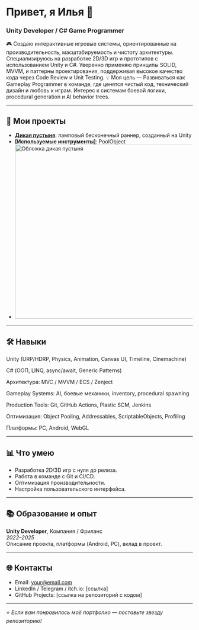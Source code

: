 # Привет, я Илья 👋  
### Unity Developer / C# Game Programmer

🎮 Создаю интерактивные игровые системы, ориентированные на производительность, масштабируемость и чистоту архитектуры.
Специализируюсь на разработке 2D/3D игр и прототипов с использованием Unity и C#. Уверенно применяю принципы SOLID, MVVM, и паттерны проектирования, поддерживая высокое качество кода через Code Review и Unit Testing.
💡 Моя цель — Развиваться как Gameplay Programmer в команде, где ценятся чистый код, технический дизайн и любовь к играм. Интерес к системам боевой логики, procedural generation и AI behavior trees.

---

## 🧩 Мои проекты
- **[Дикая пустыня](https://yandex.ru/games/app/334814?lang=ru)**: ламповый бесконечный раннер, созданный на Unity
- **[Используемые инструменты]**: PoolObject
- <img width="800" height="470" alt="Обложка дикая пустыня" src="https://github.com/user-attachments/assets/f7ad958e-be6d-4ae0-b374-82ac4c3a1f5e" />


---

## 🛠️ Навыки
Unity (URP/HDRP, Physics, Animation, Canvas UI, Timeline, Cinemachine)

C# (ООП, LINQ, async/await, Generic Patterns)

Архитектура: MVC / MVVM / ECS / Zenject

Gameplay Systems: AI, боевые механики, inventory, procedural spawning

Production Tools: Git, GitHub Actions, Plastic SCM, Jenkins

Оптимизация: Object Pooling, Addressables, ScriptableObjects, Profiling

Платформы: PC, Android, WebGL

---

## 📊 Что умею
- Разработка 2D/3D игр с нуля до релиза.  
- Работа в команде с Git и CI/CD.  
- Оптимизация производительности.  
- Настройка пользовательского интерфейса.  

---

## 📚 Образование и опыт
**Unity Developer**, Компания / Фриланс  
*2022–2025*  
Описание проекта, платформы (Android, PC), вклад в проект.  

---

## 🌐 Контакты
- Email: your@email.com  
- LinkedIn / Telegram / itch.io: [ссылка]  
- GitHub Projects: [ссылка на репозиторий с кодом]

---

⭐ *Если вам понравилось моё портфолио — поставьте звезду репозиторию!*  
